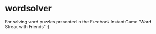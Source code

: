# wordsolver
For solving word puzzles presented in the Facebook Instant Game "Word Streak with Friends" :)